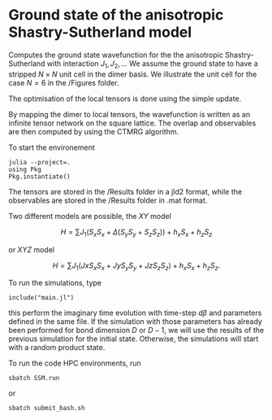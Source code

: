 # Ground state of the anisotropic Shastry-Sutherland model


Computes the ground state wavefunction for the the anisotropic Shastry-Sutherland with interaction $J_1, J_2, ..$. We assume the ground state to have a stripped $N\times N$ unit cell in the dimer basis. We illustrate the unit cell for the case $N = 6$ in the /Figures folder.

The optimisation of the local tensors is done using the simple update. 

By mapping the dimer to local tensors, the wavefunction is written as an infinite tensor network on the square lattice. The overlap and observables are then computed by using the CTMRG algorithm.

To start the environement 
```
julia --project=.
using Pkg
Pkg.instantiate()
```


The tensors are stored in the /Results folder in a jld2 format, while the observables are stored in the /Results folder in .mat format.

Two different models are possible, the $XY$ model

$$
H = \sum J_1 (S_x S_x + \Delta (S_y S_y + S_z S_z)) + h_x S_x + h_z S_z
$$

or $XYZ$ model

$$
H = \sum J_1 (Jx S_x S_x + Jy S_y S_y + Jz S_z S_z) + h_x S_x + h_z S_z.
$$

To run the simulations, type 

```
include("main.jl")
```
this perform the imaginary time evolution with time-step $d\beta$ and parameters defined in the same file. If the simulation with those parameters has already been performed for bond dimension $D$ or $D-1$, we will use the results of the previous simulation for the initial state. Otherwise, the simulations will start with a random product state. 

To run the code HPC environments, run

```
sbatch SSM.run
```

or

```
sbatch submit_bash.sh
```
